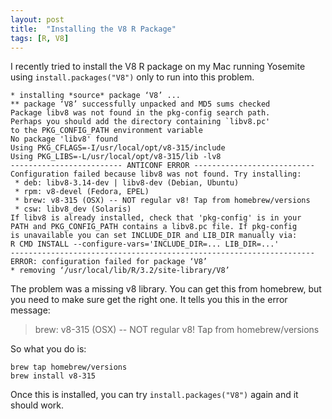 ```yaml
---
layout: post
title:  "Installing the V8 R Package"
tags: [R, V8]
---
```


I recently tried to install the V8 R package on my Mac running Yosemite using `install.packages("V8")` only to run into this problem.

```
* installing *source* package ‘V8’ ...
** package ‘V8’ successfully unpacked and MD5 sums checked
Package libv8 was not found in the pkg-config search path.
Perhaps you should add the directory containing `libv8.pc'
to the PKG_CONFIG_PATH environment variable
No package 'libv8' found
Using PKG_CFLAGS=-I/usr/local/opt/v8-315/include
Using PKG_LIBS=-L/usr/local/opt/v8-315/lib -lv8
------------------------- ANTICONF ERROR ---------------------------
Configuration failed because libv8 was not found. Try installing:
 * deb: libv8-3.14-dev | libv8-dev (Debian, Ubuntu)
 * rpm: v8-devel (Fedora, EPEL)
 * brew: v8-315 (OSX) -- NOT regular v8! Tap from homebrew/versions
 * csw: libv8_dev (Solaris)
If libv8 is already installed, check that 'pkg-config' is in your
PATH and PKG_CONFIG_PATH contains a libv8.pc file. If pkg-config
is unavailable you can set INCLUDE_DIR and LIB_DIR manually via:
R CMD INSTALL --configure-vars='INCLUDE_DIR=... LIB_DIR=...'
--------------------------------------------------------------------
ERROR: configuration failed for package ‘V8’
* removing ‘/usr/local/lib/R/3.2/site-library/V8’
```

The problem was a missing v8 library. You can get this from homebrew, but you need to make sure get the right one. It tells you this in the error message:

> brew: v8-315 (OSX) -- NOT regular v8! Tap from homebrew/versions

So what you do is:

```
brew tap homebrew/versions
brew install v8-315
```

Once this is installed, you can try `install.packages("V8")` again and it should work.
